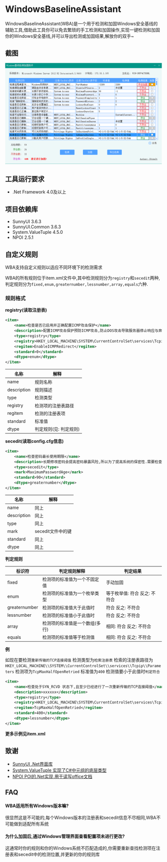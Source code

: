 
# WindowsBaselineAssistant

WindowsBaselineAssistant(WBA)是一个用于检测和加固Windows安全基线的辅助工具,借助此工具你可以免去繁琐的手工检测和加固操作,实现一键检测和加固你的Windows安全基线,并可以导出检测或加固结果,解放你的双手~


## 截图

![UIMain](/assets/image-20240109220715021.png)


## 工具运行要求

- .Net Framework 4.0及以上
## 项目依赖库

- SunnyUI 3.6.3
- SunnyUI.Common 3.6.3
- System.ValueTuple 4.5.0
- NPOI 2.5.1
## 自定义规则

WBA支持自定义规则以适应不同环境下的检测需求  

WBA的所有规则位于item.xml文件中,其中检测规则分为`registry`和`secedit`两种,判定规则分为`fixed,enum,greaternumber,lessnumber,array,equals`六种.  

### 规则格式

**registry(读取注册表)**

```xml
<item>
    <name>检查是否已启用并正确配置ICMP攻击保护</name>
    <description>配置ICMP攻击保护预防ICMP攻击,防止DOS攻击导致服务器停止响应与奔溃</description>
	<type>registry</type>
    <registry>HKEY_LOCAL_MACHINE\SYSTEM\CurrentControlSet\services\Tcpip\Parameters</registry>
    <regitem>EnableICMPRedirect</regitem>
    <standard>0</standard>
	<dtype>enum</dtype>
</item>
```
|   名称   |   解释   |
| ---- | ---- |
|   name   |   规则名称   |
|   description   |   规则描述   |
|   type   |   检测类型   |
|   registry   |   检测项的注册表路径   |
|   regitem   |   检测的注册表项   |
|   standard   |   标准值   |
|   dtype   |   判定规则(见: 判定规则)   |


**secedit(读取config.cfg信息)**
```xml
<item>
    <name>检查密码最长使用期限</name>
    <description>长期修改密码会提高密码暴露风险,所以为了提高系统的保密性.需要检查密码最长使用期限.</description>
	<type>secedit</type>
	<mark>MaximumPasswordAge</mark>
    <standard>90</standard>
	<dtype>greaternumber</dtype>
</item>
```
|   名称   |   解释   |
| ---- | ---- |
|   name   |   同上   |
|   description   |   同上   |
|   type   |   同上   |
|   mark   |   secedit文件中的键   |
|   standard   |   同上   |
|   dtype   |   同上   |

**判定规则**

|   标识符   |   判定规则解释   |   判定结果   |
| ---- | ---- | ---- |
|   fixed   |   检测项的标准值为一个不固定值   |   手动加固   |
|   enum   |   检测项的标准值为一个枚举类型   |   等于枚举值: 符合 反之: 不符合   |
|   greaternumber   |  检测项的标准值大于此值时    |   符合 反之: 不符合   |
|   lessnumber   |   检测项的标准值小于此值时   |   符合 反之: 不符合   |
|   array   |   检测项的标准值是一个数组(多行)   |   相同: 符合 反之: 不符合   |
|   equals   |   检测项的标准值等于检测值   |   相同: 符合 反之: 不符合   |

**例**

如现在要检测`重新传输的TCP连接阈值` 
检测类型为`检索注册表`
检索的注册表路径为`HKEY_LOCAL_MACHINE\\SYSTEM\\CurrentControlSet\\services\\Tcpip\\Parameters` 
检测项为`TcpMaxHalfOpenRetried` 
标准值为`400` 
检测值要小于此值时`判定符合`  

```xml
<item>
    <name>检查处于SYN_RCVD 状态下,且至少已经进行了一次重新传输的TCP连接阈值</name>
    <description>xxxxxx</description>
	<type>registry</type>
    <registry>HKEY_LOCAL_MACHINE\SYSTEM\CurrentControlSet\services\Tcpip\Parameters</registry>
    <regitem>TcpMaxHalfOpenRetried</regitem>
    <standard>400</standard>
	<dtype>lessnumber</dtype>
</item>
```

**更多示例见item.xml**

## 致谢

 - [SunnyUI  .Net界面库](https://github.com/yhuse/SunnyUI)
 - [System.ValueTuple  实现了C#中元组的底层类型](https://www.nuget.org/packages/System.ValueTuple/4.5.0/ReportAbuse)
 - [NPOI  POI的.Net实现,用于读写office文档](https://github.com/nissl-lab/npoi)


## FAQ

#### WBA适用所有Windows版本嘛?

很显然这是不可能的,每个Windows版本的注册表和secedit信息不尽相同,WBA不可能做到适配所有系统

#### 为什么加固后,通过Windows管理界面查看配置项未进行更改?

这通常时你的规则和你的Windows系统不匹配造成的,你需要重新查找检测项在注册表和secedit中的检测位置,并更新的你的规则库

